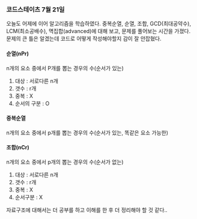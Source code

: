 ### 코드스테이츠 7월 21일

오늘도 어제에 이어 알고리즘을 학습하였다.
중복순열, 순열, 조합, GCD(최대공약수), LCM(최소공배수), 멱집합(advanced)에 대해 보고, 문제를 풀어보는 시간을 가졌다.
문제의 큰 틀은 알겠는데 코드로 어떻게 작성해야할지 감이 잘 안잡혔다.

#### 순열(nPr)

n개의 요소 중에서 P개를 뽑는 경우의 수(순서가 있는)

1. 대상 : 서로다른 n개
2. 갯수 : r개
3. 중복 : X
4. 순서의 구분 : O

#### 중복순열

n개의 요소 중에서 p개를 뽑는 경우의 수(순서가 있는, 똑같은 요소 가능한)

#### 조합(nCr)

n개의 요소 중에서 p개의 뽑는 경우의 수(순서가 없는)

1. 대상 : 서로다른 n개
2. 갯수 : r개
3. 중복 : X
4. 순서구분 : X

자료구조에 대해서는 더 공부를 하고 이해를 한 후 더 정리해야 할 것 같다..

